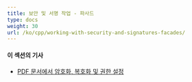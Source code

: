 ```yaml
---
title: 보안 및 서명 작업 - 파사드
type: docs
weight: 30
url: /ko/cpp/working-with-security-and-signatures-facades/
---
```

#### **이 섹션의 기사**

- [PDF 문서에서 암호화, 복호화 및 권한 설정](/pdf/ko/cpp/encrypt-decrypt-and-set-privileges-on-pdf-documents/)